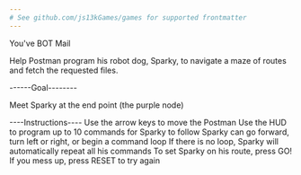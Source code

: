 ```yaml
---
# See github.com/js13kGames/games for supported frontmatter
---
```

You've BOT Mail

Help Postman program his robot dog, Sparky, to navigate a maze of routes and fetch the requested files.

------Goal--------

Meet Sparky at the end point (the purple node)

----Instructions----
Use the arrow keys to move the Postman
Use the HUD to program up to 10 commands for Sparky to follow
Sparky can go forward, turn left or right, or begin a command loop
If there is no loop, Sparky will automatically repeat all his commands
To set Sparky on his route, press GO!
If you mess up, press RESET to try again